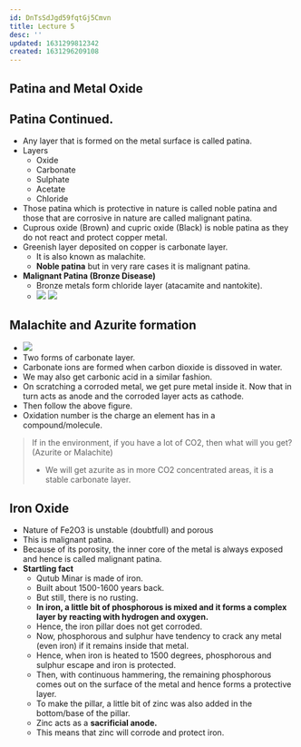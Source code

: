 ```yaml
---
id: DnTsSdJgd59fqtGj5Cmvn
title: Lecture 5
desc: ''
updated: 1631299812342
created: 1631296209108
---
```

## Patina and Metal Oxide

## Patina Continued.

- Any layer that is formed on the metal surface is called patina.
- Layers
  - Oxide
  - Carbonate
  - Sulphate
  - Acetate
  - Chloride
- Those patina which is protective in nature is called noble patina and those that are corrosive in nature are called malignant patina.
- Cuprous oxide (Brown) and cupric oxide (Black) is noble patina as they do not react and protect copper metal.
- Greenish layer deposited on copper is carbonate layer.
  - It is also known as malachite.
  - **Noble patina** but in very rare cases it is malignant patina.
- **Malignant Patina (Bronze Disease)**
  - Bronze metals form chloride layer (atacamite and nantokite).
  - ![](/assets/images/2021-09-11-00-05-28.png)
    ![](/assets/images/2021-09-11-00-06-37.png)

## Malachite and Azurite formation

- ![](/assets/images/2021-09-10-23-50-53.png)
- Two forms of carbonate layer.
- Carbonate ions are formed when carbon dioxide is dissoved in water.
- We may also get carbonic acid in a similar fashion.
- On scratching a corroded metal, we get pure metal inside it. Now that in turn acts as anode and the corroded layer acts as cathode.
- Then follow the above figure.
- Oxidation number is the charge an element has in a compound/molecule.

> If in the environment, if you have a lot of CO2, then what will you get? (Azurite or Malachite)
>
> - We will get azurite as in more CO2 concentrated areas, it is a stable carbonate layer.

## Iron Oxide

- Nature of Fe2O3 is unstable (doubtfull) and porous
- This is malignant patina.
- Because of its porosity, the inner core of the metal is always exposed and hence is called malignant patina.
- **Startling fact**
  - Qutub Minar is made of iron.
  - Built about 1500-1600 years back.
  - But still, there is no rusting.
  - **In iron, a little bit of phosphorous is mixed and it forms a complex layer by reacting with hydrogen and oxygen.**
  - Hence, the iron pillar does not get corroded.
  - Now, phosphorous and sulphur have tendency to crack any metal (even iron) if it remains inside that metal.
  - Hence, when iron is heated to 1500 degrees, phosphorous and sulphur escape and iron is protected.
  - Then, with continuous hammering, the remaining phosphorous comes out on the surface of the metal and hence forms a protective layer.
  - To make the pillar, a little bit of zinc was also added in the bottom/base of the pillar.
  - Zinc acts as a **sacrificial anode.**
  - This means that zinc will corrode and protect iron.

